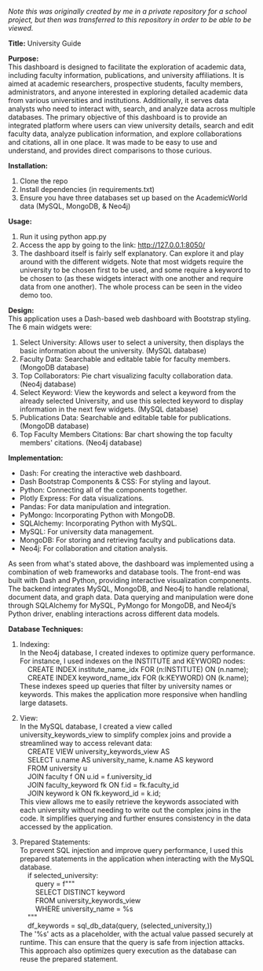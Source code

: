*Note this was originally created by me in a private repository for a school project, but then was transferred to this repository in order to be able to be viewed.*

**Title:**
University Guide

**Purpose:**  
This dashboard is designed to facilitate the exploration of academic data, including faculty information, publications, and university affiliations. It is aimed at academic researchers, prospective students, faculty members, administrators, and anyone interested in exploring detailed academic data from various universities and institutions. Additionally, it serves data analysts who need to interact with, search, and analyze data across multiple databases. The primary objective of this dashboard is to provide an integrated platform where users can view university details, search and edit faculty data, analyze publication information, and explore collaborations and citations, all in one place. It was made to be easy to use and understand, and provides direct comparisons to those curious.

**Installation:**
1. Clone the repo
2. Install dependencies (in requirements.txt)
3. Ensure you have three databases set up based on the AcademicWorld data (MySQL, MongoDB, & Neo4j)

**Usage:**
1. Run it using python app.py
2. Access the app by going to the link: http://127.0.0.1:8050/
3. The dashboard itself is fairly self explanatory. Can explore it and play around with the different widgets. Note that most widgets require the university to be chosen first to be used, and some require a keyword to be chosen to (as these widgets interact with one another and require data from one another). The whole process can be seen in the video demo too.

**Design:**  
This application uses a Dash-based web dashboard with Bootstrap styling. The 6 main widgets were:  
1. Select University: Allows user to select a university, then displays the basic information about the university. (MySQL database)
2. Faculty Data: Searchable and editable table for faculty members. (MongoDB database)
3. Top Collaborators: Pie chart visualizing faculty collaboration data. (Neo4j database)
4. Select Keyword: View the keywords and select a keyword from the already selected University, and use this selected keyword to display information in the next few widgets. (MySQL database)
5. Publications Data: Searchable and editable table for publications. (MongoDB database)
6. Top Faculty Members Citations: Bar chart showing the top faculty members' citations. (Neo4j database)

**Implementation:**  
- Dash: For creating the interactive web dashboard.  
- Dash Bootstrap Components & CSS: For styling and layout.  
- Python: Connecting all of the components together.  
- Plotly Express: For data visualizations.  
- Pandas: For data manipulation and integration.  
- PyMongo: Incorporating Python with MongoDB.  
- SQLAlchemy: Incorporating Python with MySQL.  
- MySQL: For university data management.  
- MongoDB: For storing and retrieving faculty and publications data.  
- Neo4j: For collaboration and citation analysis.  

As seen from what's stated above, the dashboard was implemented using a combination of web frameworks and database tools. The front-end was built with Dash and Python, providing interactive visualization components. The backend integrates MySQL, MongoDB, and Neo4j to handle relational, document data, and graph data. Data querying and manipulation were done through SQLAlchemy for MySQL, PyMongo for MongoDB, and Neo4j’s Python driver, enabling interactions across different data models.  

**Database Techniques:**
1. Indexing:  
In the Neo4j database, I created indexes to optimize query performance. For instance, I used indexes on the INSTITUTE and KEYWORD nodes:  
&nbsp;&nbsp;&nbsp;&nbsp;CREATE INDEX institute_name_idx FOR (n:INSTITUTE) ON (n.name);  
&nbsp;&nbsp;&nbsp;&nbsp;CREATE INDEX keyword_name_idx FOR (k:KEYWORD) ON (k.name);  
These indexes speed up queries that filter by university names or keywords. This makes the application more responsive when handling large datasets.  

3. View:  
In the MySQL database, I created a view called university_keywords_view to simplify complex joins and provide a streamlined way to access relevant data:  
&nbsp;&nbsp;&nbsp;&nbsp;CREATE VIEW university_keywords_view AS  
&nbsp;&nbsp;&nbsp;&nbsp;SELECT u.name AS university_name, k.name AS keyword  
&nbsp;&nbsp;&nbsp;&nbsp;FROM university u  
&nbsp;&nbsp;&nbsp;&nbsp;JOIN faculty f ON u.id = f.university_id  
&nbsp;&nbsp;&nbsp;&nbsp;JOIN faculty_keyword fk ON f.id = fk.faculty_id  
&nbsp;&nbsp;&nbsp;&nbsp;JOIN keyword k ON fk.keyword_id = k.id;  
This view allows me to easily retrieve the keywords associated with each university without needing to write out the complex joins in the code. It simplifies querying and further ensures consistency in the data accessed by the application.  

4. Prepared Statements:  
To prevent SQL injection and improve query performance, I used this prepared statements in the application when interacting with the MySQL database.  
&nbsp;&nbsp;&nbsp;&nbsp;if selected_university:  
&nbsp;&nbsp;&nbsp;&nbsp;&nbsp;&nbsp;&nbsp;&nbsp;query = f"""  
&nbsp;&nbsp;&nbsp;&nbsp;&nbsp;&nbsp;&nbsp;&nbsp;SELECT DISTINCT keyword   
&nbsp;&nbsp;&nbsp;&nbsp;&nbsp;&nbsp;&nbsp;&nbsp;FROM university_keywords_view  
&nbsp;&nbsp;&nbsp;&nbsp;&nbsp;&nbsp;&nbsp;&nbsp;WHERE university_name = %s  
&nbsp;&nbsp;&nbsp;&nbsp;"""  
&nbsp;&nbsp;&nbsp;&nbsp;df_keywords = sql_db_data(query, (selected_university,))  
The '%s' acts as a placeholder, with the actual value passed securely at runtime. This can ensure that the query is safe from injection attacks. This approach also optimizes query execution as the database can reuse the prepared statement.  
